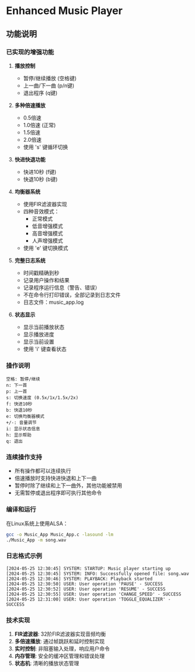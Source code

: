 # Enhanced Music Player

## 功能说明

### 已实现的增强功能

1. **播放控制**
   - 暂停/继续播放 (空格键)
   - 上一曲/下一曲 (p/n键)
   - 退出程序 (q键)

2. **多种倍速播放**
   - 0.5倍速
   - 1.0倍速 (正常)
   - 1.5倍速
   - 2.0倍速
   - 使用 's' 键循环切换

3. **快进快退功能**
   - 快进10秒 (f键)
   - 快退10秒 (b键)

4. **均衡器系统**
   - 使用FIR滤波器实现
   - 四种音效模式：
     - 正常模式
     - 低音增强模式
     - 高音增强模式  
     - 人声增强模式
   - 使用 'e' 键切换模式

5. **完整日志系统**
   - 时间戳精确到秒
   - 记录用户操作和结果
   - 记录程序运行信息（警告、错误）
   - 不在命令行打印错误，全部记录到日志文件
   - 日志文件：music_app.log

6. **状态显示**
   - 显示当前播放状态
   - 显示播放进度
   - 显示当前设置
   - 使用 'i' 键查看状态

### 操作说明

```
空格: 暂停/继续
n: 下一首
p: 上一首  
s: 切换速度 (0.5x/1x/1.5x/2x)
f: 快进10秒
b: 快退10秒
e: 切换均衡器模式
+/-: 音量调节
i: 显示状态信息
h: 显示帮助
q: 退出
```

### 连续操作支持

- 所有操作都可以连续执行
- 倍速播放时支持快进快退和上下一曲
- 暂停时除了继续和上下一曲外，其他功能被禁用
- 无需暂停或退出程序即可执行其他命令

### 编译和运行

在Linux系统上使用ALSA：
```bash
gcc -o Music_App Music_App.c -lasound -lm
./Music_App -m song.wav
```

### 日志格式示例

```
[2024-05-25 12:30:45] SYSTEM: STARTUP: Music player starting up
[2024-05-25 12:30:45] SYSTEM: INFO: Successfully opened file: song.wav
[2024-05-25 12:30:46] SYSTEM: PLAYBACK: Playback started
[2024-05-25 12:30:50] USER: User operation 'PAUSE' - SUCCESS
[2024-05-25 12:30:52] USER: User operation 'RESUME' - SUCCESS
[2024-05-25 12:30:55] USER: User operation 'CHANGE_SPEED' - SUCCESS
[2024-05-25 12:31:00] USER: User operation 'TOGGLE_EQUALIZER' - SUCCESS
```

### 技术实现

1. **FIR滤波器**: 32阶FIR滤波器实现音频均衡
2. **多倍速播放**: 通过帧跳跃和延时控制实现
3. **实时控制**: 非阻塞输入处理，响应用户命令
4. **内存管理**: 安全的缓冲区管理和错误处理
5. **状态机**: 清晰的播放状态管理